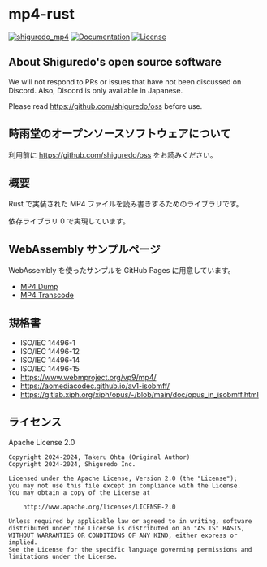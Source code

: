 # mp4-rust

[![shiguredo_mp4](https://img.shields.io/crates/v/shiguredo_mp4.svg)](https://crates.io/crates/shiguredo_mp4)
[![Documentation](https://docs.rs/shiguredo_mp4/badge.svg)](https://docs.rs/shiguredo_mp4)
[![License](https://img.shields.io/badge/License-Apache%202.0-blue.svg)](https://opensource.org/licenses/Apache-2.0)

## About Shiguredo's open source software

We will not respond to PRs or issues that have not been discussed on Discord. Also, Discord is only available in Japanese.

Please read <https://github.com/shiguredo/oss> before use.

## 時雨堂のオープンソースソフトウェアについて

利用前に <https://github.com/shiguredo/oss> をお読みください。

## 概要

Rust で実装された MP4 ファイルを読み書きするためのライブラリです。

依存ライブラリ 0 で実現しています。

## WebAssembly サンプルページ

WebAssembly を使ったサンプルを GitHub Pages に用意しています。

- [MP4 Dump](https://shiguredo.github.io/mp4-rust/examples/dump/)
- [MP4 Transcode](https://shiguredo.github.io/mp4-rust/examples/transcode/)

## 規格書

- ISO/IEC 14496-1
- ISO/IEC 14496-12
- ISO/IEC 14496-14
- ISO/IEC 14496-15
- https://www.webmproject.org/vp9/mp4/
- https://aomediacodec.github.io/av1-isobmff/
- https://gitlab.xiph.org/xiph/opus/-/blob/main/doc/opus_in_isobmff.html

## ライセンス

Apache License 2.0

```text
Copyright 2024-2024, Takeru Ohta (Original Author)
Copyright 2024-2024, Shiguredo Inc.

Licensed under the Apache License, Version 2.0 (the "License");
you may not use this file except in compliance with the License.
You may obtain a copy of the License at

    http://www.apache.org/licenses/LICENSE-2.0

Unless required by applicable law or agreed to in writing, software
distributed under the License is distributed on an "AS IS" BASIS,
WITHOUT WARRANTIES OR CONDITIONS OF ANY KIND, either express or implied.
See the License for the specific language governing permissions and
limitations under the License.
```
